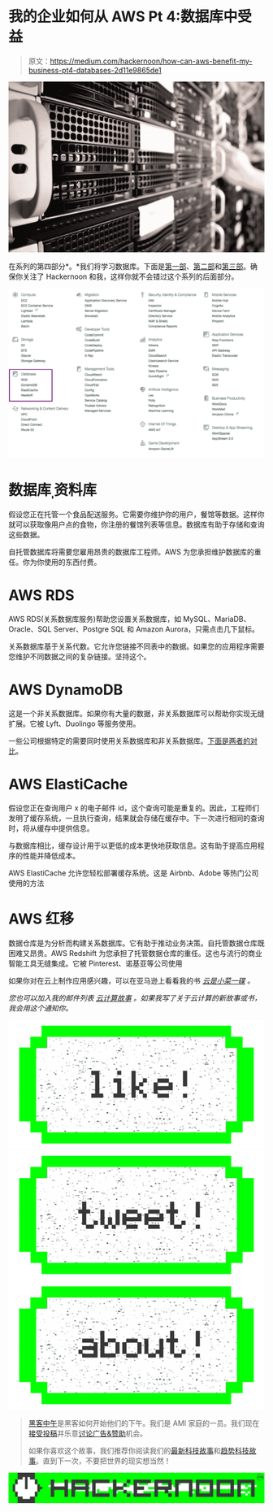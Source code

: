 # 我的企业如何从 AWS Pt 4:数据库中受益

> 原文：<https://medium.com/hackernoon/how-can-aws-benefit-my-business-pt4-databases-2d11e9865de1>

![](img/37d0c3b1e58b30cadf3ced864a8e3dde.png)

在系列的第四部分*。*我们将学习数据库。下面是[第一部](https://hackernoon.com/how-can-my-business-benefit-from-aws-pt-1-214220b996ce)、[第二部](https://hackernoon.com/how-can-my-business-benefit-from-aws-pt-2-which-storage-service-to-use-7723e4bd5f16)和[第三部](https://hackernoon.com/amazon-connect-how-can-my-business-benefit-from-aws-pt-3-8f51f40115eb)。确保你关注了 Hackernoon 和我，这样你就不会错过这个系列的后面部分。

![](img/fd63cc7a7cf3bbed9bbabfe626d2634f.png)

# 数据库ˌ资料库

假设您正在托管一个食品配送服务。它需要你维护你的用户，餐馆等数据。这样你就可以获取像用户点的食物，你注册的餐馆列表等信息。数据库有助于存储和查询这些数据。

自托管数据库将需要您雇用昂贵的数据库工程师。AWS 为您承担维护数据库的重任。你为你使用的东西付费。

# AWS RDS

AWS RDS(关系数据库服务)帮助您设置关系数据库，如 MySQL、MariaDB、Oracle、SQL Server、Postgre SQL 和 Amazon Aurora，只需点击几下鼠标。

关系数据库基于关系代数。它允许您链接不同表中的数据。如果您的应用程序需要您维护不同数据之间的复杂链接。坚持这个。

# AWS DynamoDB

这是一个非关系数据库。如果你有大量的数据，非关系数据库可以帮助你实现无缝扩展。它被 Lyft、Duolingo 等服务使用。

一些公司根据特定的需要同时使用关系数据库和非关系数据库。[下面是两者的对比](https://www.pluralsight.com/blog/software-development/relational-non-relational-databases)。

# AWS ElastiCache

假设您正在查询用户 x 的电子邮件 id，这个查询可能是重复的。因此，工程师们发明了缓存系统，一旦执行查询，结果就会存储在缓存中。下一次进行相同的查询时，将从缓存中提供信息。

与数据库相比，缓存设计用于以更低的成本更快地获取信息。这有助于提高应用程序的性能并降低成本。

AWS ElastiCache 允许您轻松部署缓存系统。这是 Airbnb、Adobe 等热门公司使用的方法

# **AWS 红移**

数据仓库是为分析而构建关系数据库。它有助于推动业务决策。自托管数据仓库既困难又昂贵。AWS Redshift 为您承担了托管数据仓库的重任。这也与流行的商业智能工具无缝集成。它被 Pinterest、诺基亚等公司使用

如果你对在云上制作应用感兴趣，可以在亚马逊上看看我的书 [*云是小菜一碟*](http://amzn.to/2n03pzO) *。*

*您也可以加入我的邮件列表* [*云计算故事*](http://eepurl.com/cHet9j) *。如果我写了关于云计算的新故事或书，我会用这个通知你。*

[![](img/50ef4044ecd4e250b5d50f368b775d38.png)](http://bit.ly/HackernoonFB)[![](img/979d9a46439d5aebbdcdca574e21dc81.png)](https://goo.gl/k7XYbx)[![](img/2930ba6bd2c12218fdbbf7e02c8746ff.png)](https://goo.gl/4ofytp)

> [黑客中午](http://bit.ly/Hackernoon)是黑客如何开始他们的下午。我们是 AMI 家庭的一员。我们现在[接受投稿](http://bit.ly/hackernoonsubmission)并乐意[讨论广告&赞助](mailto:partners@amipublications.com)机会。
> 
> 如果你喜欢这个故事，我们推荐你阅读我们的[最新科技故事](http://bit.ly/hackernoonlatestt)和[趋势科技故事](https://hackernoon.com/trending)。直到下一次，不要把世界的现实想当然！

![](img/be0ca55ba73a573dce11effb2ee80d56.png)
